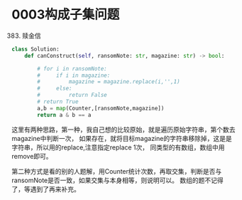 # 0003构成子集问题

383. 赎金信
```py
class Solution:
    def canConstruct(self, ransomNote: str, magazine: str) -> bool:

        # for i in ransomNote:
        #     if i in magazine:
        #         magazine = magazine.replace(i,'',1)
        #     else:
        #         return False
        # return True
        a,b = map(Counter,[ransomNote,magazine])
        return a & b == a
```

这里有两种思路，第一种，我自己想的比较原始，就是遍历原始字符串，第个数去magazine中判断一次，
如果存在，就将目标magazine的字符串移除掉，这是是字符串，所以用的replace,注意指定replace 1次，
同类型的有数组，数组中用remove即可。

第二种方式是看的别的人题解，用Counter统计次数，再取交集，判断是否与ransomNote是否一致，如果交集与本身相等，则说明可以。
数组的题不记得了，等遇到了再来补充。